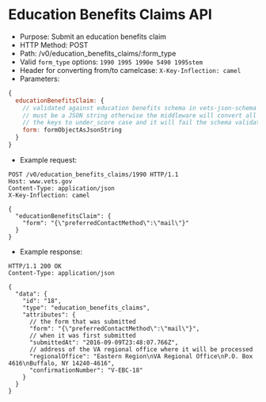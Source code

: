 # Education Benefits Claims API
* Purpose: Submit an education benefits claim
* HTTP Method: POST
* Path: /v0/education_benefits_claims/:form_type
* Valid `form_type` options: `1990 1995 1990e 5490 1995stem`
* Header for converting from/to camelcase: `X-Key-Inflection: camel`
* Parameters:
```javascript
{
  educationBenefitsClaim: {
    // validated against education benefits schema in vets-json-schema
    // must be a JSON string otherwise the middleware will convert all
    // the keys to under_score case and it will fail the schema validation
    form: formObjectAsJsonString 
  }
}
```
* Example request:
```
POST /v0/education_benefits_claims/1990 HTTP/1.1
Host: www.vets.gov
Content-Type: application/json
X-Key-Inflection: camel

{
  "educationBenefitsClaim": {
    "form": "{\"preferredContactMethod\":\"mail\"}"
  }
}
```
* Example response:
```
HTTP/1.1 200 OK
Content-Type: application/json

{
  "data": {
    "id": "18",
    "type": "education_benefits_claims",
    "attributes": {
      // the form that was submitted
      "form": "{\"preferredContactMethod\":\"mail\"}",
      // when it was first submitted
      "submittedAt": "2016-09-09T23:48:07.766Z",
      // address of the VA regional office where it will be processed
      "regionalOffice": "Eastern Region\nVA Regional Office\nP.O. Box 4616\nBuffalo, NY 14240-4616",
      "confirmationNumber": "V-EBC-18"
    }
  }
}
```

